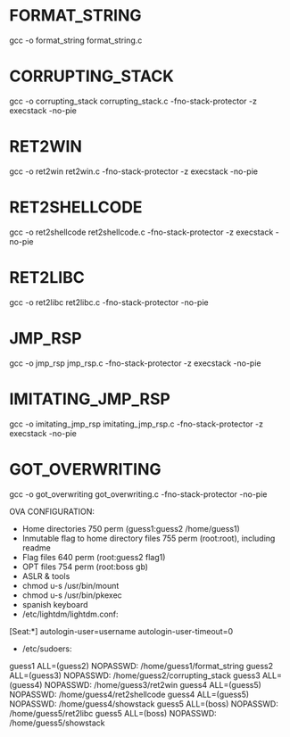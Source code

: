 # FORMAT_STRING
gcc -o format_string format_string.c

# CORRUPTING_STACK
gcc -o corrupting_stack corrupting_stack.c -fno-stack-protector -z execstack -no-pie

# RET2WIN
gcc -o ret2win ret2win.c -fno-stack-protector -z execstack -no-pie

# RET2SHELLCODE
gcc -o ret2shellcode ret2shellcode.c -fno-stack-protector -z execstack -no-pie

# RET2LIBC
gcc -o ret2libc ret2libc.c -fno-stack-protector -no-pie

# JMP_RSP
gcc -o jmp_rsp jmp_rsp.c -fno-stack-protector -z execstack -no-pie

# IMITATING_JMP_RSP
gcc -o imitating_jmp_rsp imitating_jmp_rsp.c -fno-stack-protector -z execstack -no-pie

# GOT_OVERWRITING
gcc -o got_overwriting got_overwriting.c -fno-stack-protector -no-pie


OVA CONFIGURATION:
- Home directories 750 perm (guess1:guess2 /home/guess1)
- Inmutable flag to home directory files 755 perm (root:root), including readme
- Flag files 640 perm (root:guess2 flag1)
- OPT files 754 perm (root:boss gb)
- ASLR & tools
- chmod u-s /usr/bin/mount
- chmod u-s /usr/bin/pkexec
- spanish keyboard
- /etc/lightdm/lightdm.conf:

[Seat:*]
autologin-user=username
autologin-user-timeout=0

- /etc/sudoers:

guess1 ALL=(guess2) NOPASSWD: /home/guess1/format_string
guess2 ALL=(guess3) NOPASSWD: /home/guess2/corrupting_stack
guess3 ALL=(guess4) NOPASSWD: /home/guess3/ret2win
guess4 ALL=(guess5) NOPASSWD: /home/guess4/ret2shellcode
guess4 ALL=(guess5) NOPASSWD: /home/guess4/showstack
guess5 ALL=(boss) NOPASSWD: /home/guess5/ret2libc
guess5 ALL=(boss) NOPASSWD: /home/guess5/showstack